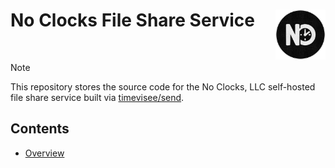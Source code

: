[docker-image-badge]: https://img.shields.io/badge/docker-latest-blue.svg
[docker-image-link]: https://github.com/noclocks/noclocks-send/


# No Clocks File Share Service <img src="./assets/logo.png" height="80px" width="80px" align="right">

<br>

> [!NOTE]
> This repository stores the source code for the No Clocks, LLC self-hosted file share service built via [timevisee/send](https://github.com/timvisee/send/).

## Contents

- [Overview](#overview)
